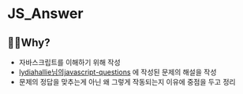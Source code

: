 # JS_Answer

## 🤷‍♂️Why?
* 자바스크립트를 이해하기 위해 작성
* [lydiahallie님의javascript-questions](https://github.com/lydiahallie/javascript-questions)
에 작성된 문제의 해설을 작성
* 문제의 정답을 맞추는게 아닌 왜 그렇게 작동되는지 이유에 중점을 두고 정리
